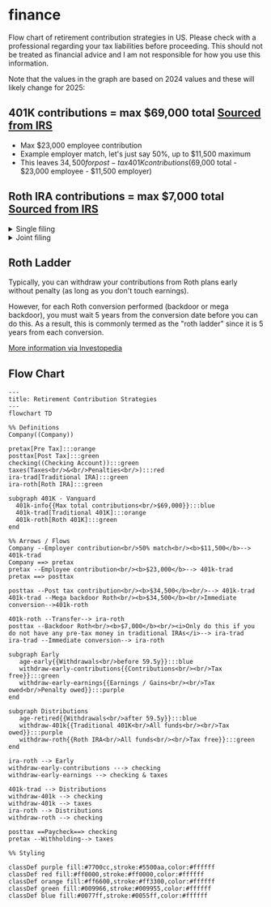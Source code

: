 # finance
Flow chart of retirement contribution strategies in US.
Please check with a professional regarding your tax liabilities before proceeding. This should not be treated as financial advice and I am not responsible for how you use this information.

Note that the values in the graph are based on 2024 values and these will likely change for 2025:

## 401K contributions = max $69,000 total [Sourced from IRS](https://www.irs.gov/retirement-plans/plan-participant-employee/retirement-topics-401k-and-profit-sharing-plan-contribution-limits)
   - Max $23,000 employee contribution
   - Example employer match, let's just say 50%, up to $11,500 maximum
   - This leaves $34,500 for post-tax 401K contributions ($69,000 total - $23,000 employee - $11,500 employer)

## Roth IRA contributions = max $7,000 total [Sourced from IRS](https://www.irs.gov/retirement-plans/plan-participant-employee/retirement-topics-ira-contribution-limits#:~:text=Note%3A%20For%20other%20retirement%20plans,taxable%20compensation%20for%20the%20year)
<details>
   <summary>Single filing</summary>
   
| Filing Status   | AGI Range                    | Contribution Status                              |
|-----------------|------------------------------|--------------------------------------------------|
| Single          | < $146,000                   | Direct contributions allowed up to limit         |
| Single          | >= $146,000 and < $161,000   | Reduced amount                                   |
| Single          | >= $161,000                  | No direct contributions, so do the backdoor Roth |
</details>
<details>
   <summary>Joint filing</summary>
   
| Filing Status   | AGI Range                    | Contribution Status                              |
|-----------------|------------------------------|--------------------------------------------------|
| Joint           | < $228,000                   | Direct contributions allowed up to limit         |
| Joint           | >= $228,000 and < $240,000   | Reduced amount                                   |
| Joint           | >= $240,000                  | No direct contributions, so do the backdoor Roth |
</details>

## Roth Ladder
Typically, you can withdraw your contributions from Roth plans early without penalty (as long as you don't touch earnings).

However, for each Roth conversion performed (backdoor or mega backdoor), you must wait 5 years from the conversion date before you can do this. As a result, this is commonly termed as the "roth ladder" since it is 5 years from each conversion.

[More information via Investopedia](https://www.investopedia.com/how-roth-conversion-ladder-works-5214808)

## Flow Chart
```mermaid
---
title: Retirement Contribution Strategies
---
flowchart TD

%% Definitions
Company((Company))

pretax[Pre Tax]:::orange
posttax[Post Tax]:::green
checking((Checking Account)):::green
taxes(Taxes<br/>&<br/>Penalties<br/>):::red
ira-trad[Traditional IRA]:::green
ira-roth[Roth IRA]:::green

subgraph 401K - Vanguard
  401k-info{{Max total contributions<br/>$69,000}}:::blue
  401k-trad[Traditional 401K]:::orange
  401k-roth[Roth 401K]:::green
end

%% Arrows / Flows
Company --Employer contribution<br/>50% match<br/><b>$11,500</b>--> 401k-trad
Company ==> pretax
pretax --Employee contribution<br/><b>$23,000</b>--> 401k-trad
pretax ==> posttax

posttax --Post tax contribution<br/><b>$34,500</b><br/>--> 401k-trad
401k-trad --Mega backdoor Roth<br/><b>$34,500</b><br/>Immediate conversion-->401k-roth

401k-roth --Transfer--> ira-roth
posttax --Backdoor Roth<br/><b>$7,000</b><br/><i>Only do this if you do not have any pre-tax money in traditional IRAs</i>--> ira-trad 
ira-trad --Immediate conversion--> ira-roth

subgraph Early
   age-early{{Withdrawals<br/>before 59.5y}}:::blue
   withdraw-early-contributions{{Contributions<br/><br/>Tax free}}:::green
   withdraw-early-earnings{{Earnings / Gains<br/><br/>Tax owed<br/>Penalty owed}}:::purple
end

subgraph Distributions
   age-retired{{Withdrawals<br/>after 59.5y}}:::blue
   withdraw-401k{{Traditional 401K<br/>All funds<br/><br/>Tax owed}}:::purple
   withdraw-roth{{Roth IRA<br/>All funds<br/><br/>Tax free}}:::green
end

ira-roth --> Early
withdraw-early-contributions ---> checking
withdraw-early-earnings --> checking & taxes

401k-trad --> Distributions
withdraw-401k --> checking
withdraw-401k --> taxes
ira-roth --> Distributions
withdraw-roth --> checking

posttax ==Paycheck==> checking
pretax --Withholding--> taxes

%% Styling

classDef purple fill:#7700cc,stroke:#5500aa,color:#ffffff
classDef red fill:#ff0000,stroke:#ff0000,color:#ffffff
classDef orange fill:#ff6600,stroke:#ff3300,color:#ffffff
classDef green fill:#009966,stroke:#009955,color:#ffffff
classDef blue fill:#0077ff,stroke:#0055ff,color:#ffffff
```
